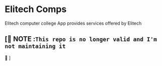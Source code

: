 # Elitech Comps
Elitech computer college App provides services offered by Elitech


## \[🚧 NOTE :`This repo is no longer valid and I'm not maintaining it` 
🚧 \]
